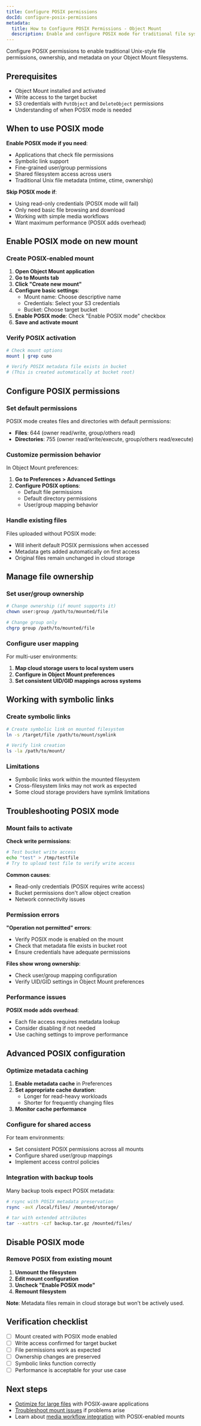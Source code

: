 ```yaml
---
title: Configure POSIX permissions
docId: configure-posix-permissions
metadata:
  title: How to Configure POSIX Permissions - Object Mount
  description: Enable and configure POSIX mode for traditional file system permissions on Object Mount
---
```


Configure POSIX permissions to enable traditional Unix-style file permissions, ownership, and metadata on your Object Mount filesystems.

## Prerequisites

- Object Mount installed and activated
- Write access to the target bucket
- S3 credentials with `PutObject` and `DeleteObject` permissions
- Understanding of when POSIX mode is needed

## When to use POSIX mode

**Enable POSIX mode if you need**:
- Applications that check file permissions
- Symbolic link support
- Fine-grained user/group permissions
- Shared filesystem access across users
- Traditional Unix file metadata (mtime, ctime, ownership)

**Skip POSIX mode if**:
- Using read-only credentials (POSIX mode will fail)
- Only need basic file browsing and download
- Working with simple media workflows
- Want maximum performance (POSIX adds overhead)

## Enable POSIX mode on new mount

### Create POSIX-enabled mount

1. **Open Object Mount application**
2. **Go to Mounts tab**  
3. **Click "Create new mount"**
4. **Configure basic settings**:
   - Mount name: Choose descriptive name
   - Credentials: Select your S3 credentials
   - Bucket: Choose target bucket
5. **Enable POSIX mode**: Check "Enable POSIX mode" checkbox
6. **Save and activate mount**

### Verify POSIX activation

```bash
# Check mount options
mount | grep cuno

# Verify POSIX metadata file exists in bucket
# (This is created automatically at bucket root)
```

## Configure POSIX permissions

### Set default permissions

POSIX mode creates files and directories with default permissions:
- **Files**: 644 (owner read/write, group/others read)
- **Directories**: 755 (owner read/write/execute, group/others read/execute)

### Customize permission behavior

In Object Mount preferences:
1. **Go to Preferences > Advanced Settings**
2. **Configure POSIX options**:
   - Default file permissions
   - Default directory permissions  
   - User/group mapping behavior

### Handle existing files

Files uploaded without POSIX mode:
- Will inherit default POSIX permissions when accessed
- Metadata gets added automatically on first access
- Original files remain unchanged in cloud storage

## Manage file ownership

### Set user/group ownership

```bash
# Change ownership (if mount supports it)
chown user:group /path/to/mounted/file

# Change group only
chgrp group /path/to/mounted/file
```

### Configure user mapping

For multi-user environments:
1. **Map cloud storage users to local system users**
2. **Configure in Object Mount preferences**
3. **Set consistent UID/GID mappings across systems**

## Working with symbolic links

### Create symbolic links

```bash
# Create symbolic link on mounted filesystem
ln -s /target/file /path/to/mount/symlink

# Verify link creation
ls -la /path/to/mount/
```

### Limitations

- Symbolic links work within the mounted filesystem
- Cross-filesystem links may not work as expected
- Some cloud storage providers have symlink limitations

## Troubleshooting POSIX mode

### Mount fails to activate

**Check write permissions**:
```bash
# Test bucket write access
echo "test" > /tmp/testfile
# Try to upload test file to verify write access
```

**Common causes**:
- Read-only credentials (POSIX requires write access)
- Bucket permissions don't allow object creation
- Network connectivity issues

### Permission errors

**"Operation not permitted" errors**:
- Verify POSIX mode is enabled on the mount
- Check that metadata file exists in bucket root
- Ensure credentials have adequate permissions

**Files show wrong ownership**:
- Check user/group mapping configuration
- Verify UID/GID settings in Object Mount preferences

### Performance issues

**POSIX mode adds overhead**:
- Each file access requires metadata lookup
- Consider disabling if not needed
- Use caching settings to improve performance

## Advanced POSIX configuration

### Optimize metadata caching

1. **Enable metadata cache** in Preferences
2. **Set appropriate cache duration**:
   - Longer for read-heavy workloads
   - Shorter for frequently changing files
3. **Monitor cache performance**

### Configure for shared access

For team environments:
- Set consistent POSIX permissions across all mounts
- Configure shared user/group mappings
- Implement access control policies

### Integration with backup tools

Many backup tools expect POSIX metadata:
```bash
# rsync with POSIX metadata preservation
rsync -avX /local/files/ /mounted/storage/

# tar with extended attributes
tar --xattrs -czf backup.tar.gz /mounted/files/
```

## Disable POSIX mode

### Remove POSIX from existing mount

1. **Unmount the filesystem**
2. **Edit mount configuration**
3. **Uncheck "Enable POSIX mode"**
4. **Remount filesystem**

**Note**: Metadata files remain in cloud storage but won't be actively used.

## Verification checklist

- [ ] Mount created with POSIX mode enabled
- [ ] Write access confirmed for target bucket
- [ ] File permissions work as expected
- [ ] Ownership changes are preserved
- [ ] Symbolic links function correctly
- [ ] Performance is acceptable for your use case

## Next steps

- [Optimize for large files](docId:optimize-large-files) with POSIX-aware applications
- [Troubleshoot mount issues](docId:troubleshoot-mount-issues) if problems arise  
- Learn about [media workflow integration](docId:your-media-guide) with POSIX-enabled mounts